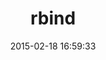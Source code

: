 ---
layout: post
title:  "rbind"
repo:   "D-Alex/rbind"
date:   2015-02-18 16:59:33
gemurl: http://github.com/D-Alex/rbind
---